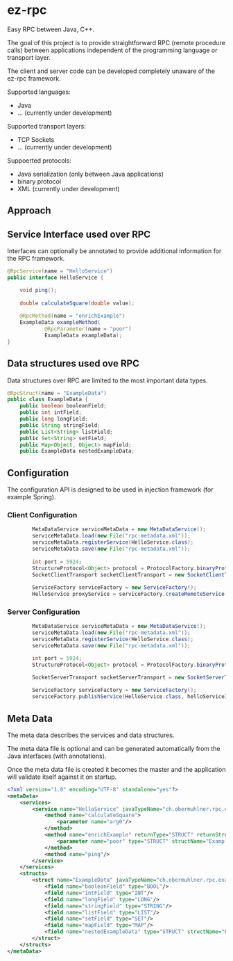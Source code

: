 # ez-rpc

Easy RPC between Java, C++.

The goal of this project is to provide straightforward RPC (remote procedure calls) between applications independent of the programming language or transport layer.

The client and server code can be developed completely unaware of the ez-rpc framework.

Supported languages:
* Java
* ... (currently under development)

Supported transport layers:
* TCP Sockets
* ... (currently under development)

Suppoerted protocols:
* Java serialization (only between Java applications)
* binary protocol
* XML (currently under development)

## Approach


## Service Interface used over RPC

Interfaces can optionally be annotated to provide additional information for the RPC framework.

```java
@RpcService(name = "HelloService")
public interface HelloService {

	void ping();
	
	double calculateSquare(double value);
	
	@RpcMethod(name = "enrichExample")
	ExampleData exampleMethod(
			@RpcParameter(name = "poor")
			ExampleData exampleData);
}
```

## Data structures used ove RPC

Data structures over RPC are limited to the most important data types.

```java
@RpcStruct(name = "ExampleData")
public class ExampleData {
	public boolean booleanField;
	public int intField;
	public long longField;
	public String stringField;
	public List<String> listField;
	public Set<String> setField;
	public Map<Object, Object> mapField;
	public ExampleData nestedExampleData;
```

## Configuration

The configuration API is designed to be used in injection framework (for example Spring).

### Client Configuration

```java
		MetaDataService serviceMetaData = new MetaDataService();
		serviceMetaData.load(new File("rpc-metadata.xml"));
		serviceMetaData.registerService(HelloService.class);
		serviceMetaData.save(new File("rpc-metadata.xml"));
		
		int port = 5924;
		StructureProtocol<Object> protocol = ProtocolFactory.binaryProtocol(serviceMetaData, HelloServiceImpl.class.getClassLoader());
		SocketClientTransport socketClientTransport = new SocketClientTransport(protocol, "localhost", port);
		
		ServiceFactory serviceFactory = new ServiceFactory();
		HelloService proxyService = serviceFactory.createRemoteService(HelloService.class, HelloServiceAsync.class, socketClientTransport);
```

### Server Configuration

```java
		MetaDataService serviceMetaData = new MetaDataService();
		serviceMetaData.load(new File("rpc-metadata.xml"));
		serviceMetaData.registerService(HelloService.class);
		serviceMetaData.save(new File("rpc-metadata.xml"));

		int port = 5924;
		StructureProtocol<Object> protocol = ProtocolFactory.binaryProtocol(serviceMetaData, HelloServiceImpl.class.getClassLoader());
		
		SocketServerTransport socketServerTransport = new SocketServerTransport(protocol, port);

		ServiceFactory serviceFactory = new ServiceFactory();
		serviceFactory.publishService(HelloService.class, helloServiceImpl, socketServerTransport);
```

## Meta Data

The meta data describes the services and data structures.

The meta data file is optional and can be generated automatically from the Java interfaces (with annotations).

Once the meta data file is created it becomes the master and the application will validate itself against it on startup.

```xml
<?xml version="1.0" encoding="UTF-8" standalone="yes"?>
<metaData>
    <services>
        <service name="HelloService" javaTypeName="ch.obermuhlner.rpc.example.api.HelloService">
            <method name="calculateSquare">
                <parameter name="arg0"/>
            </method>
            <method name="enrichExample" returnType="STRUCT" returnStructName="ExampleData">
                <parameter name="poor" type="STRUCT" structName="ExampleData"/>
            </method>
            <method name="ping"/>
        </service>
    </services>
    <structs>
        <struct name="ExampleData" javaTypeName="ch.obermuhlner.rpc.example.api.ExampleData">
            <field name="booleanField" type="BOOL"/>
            <field name="intField" type="INT"/>
            <field name="longField" type="LONG"/>
            <field name="stringField" type="STRING"/>
            <field name="listField" type="LIST"/>
            <field name="setField" type="SET"/>
            <field name="mapField" type="MAP"/>
            <field name="nestedExampleData" type="STRUCT" structName="ExampleData"/>
        </struct>
    </structs>
</metaData>
```


